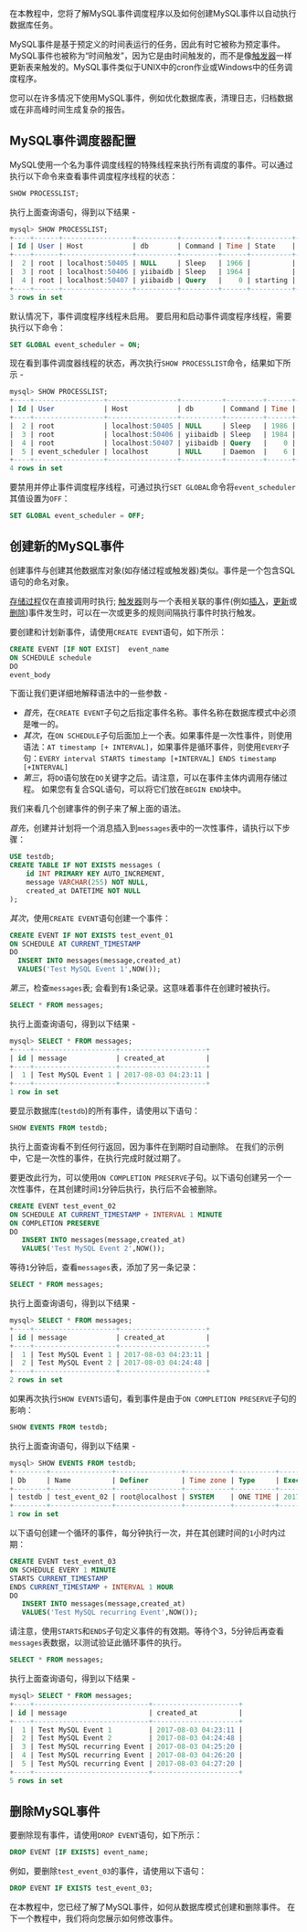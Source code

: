 在本教程中，您将了解MySQL事件调度程序以及如何创建MySQL事件以自动执行数据库任务。

MySQL事件是基于预定义的时间表运行的任务，因此有时它被称为预定事件。MySQL事件也被称为“时间触发”，因为它是由时间触发的，而不是像[触发器](http://www.yiibai.com/mysql/triggers.html)一样更新表来触发的。MySQL事件类似于UNIX中的cron作业或Windows中的任务调度程序。

您可以在许多情况下使用MySQL事件，例如优化数据库表，清理日志，归档数据或在非高峰时间生成复杂的报告。

## MySQL事件调度器配置

MySQL使用一个名为事件调度线程的特殊线程来执行所有调度的事件。可以通过执行以下命令来查看事件调度程序线程的状态：

```sql
SHOW PROCESSLIST;
```

执行上面查询语句，得到以下结果 -

```sql
mysql> SHOW PROCESSLIST;
+----+------+-----------------+----------+---------+------+----------+------------------+
| Id | User | Host            | db       | Command | Time | State    | Info             |
+----+------+-----------------+----------+---------+------+----------+------------------+
|  2 | root | localhost:50405 | NULL     | Sleep   | 1966 |          | NULL             |
|  3 | root | localhost:50406 | yiibaidb | Sleep   | 1964 |          | NULL             |
|  4 | root | localhost:50407 | yiibaidb | Query   |    0 | starting | SHOW PROCESSLIST |
+----+------+-----------------+----------+---------+------+----------+------------------+
3 rows in set
```

默认情况下，事件调度程序线程未启用。 要启用和启动事件调度程序线程，需要执行以下命令：

```sql
SET GLOBAL event_scheduler = ON;
```

现在看到事件调度器线程的状态，再次执行`SHOW PROCESSLIST`命令，结果如下所示 -

```sql
mysql> SHOW PROCESSLIST;
+----+-----------------+-----------------+----------+---------+------+------------------------+------------------+
| Id | User            | Host            | db       | Command | Time | State                  | Info             |
+----+-----------------+-----------------+----------+---------+------+------------------------+------------------+
|  2 | root            | localhost:50405 | NULL     | Sleep   | 1986 |                        | NULL             |
|  3 | root            | localhost:50406 | yiibaidb | Sleep   | 1984 |                        | NULL             |
|  4 | root            | localhost:50407 | yiibaidb | Query   |    0 | starting               | SHOW PROCESSLIST |
|  5 | event_scheduler | localhost       | NULL     | Daemon  |    6 | Waiting on empty queue | NULL             |
+----+-----------------+-----------------+----------+---------+------+------------------------+------------------+
4 rows in set
```

要禁用并停止事件调度程序线程，可通过执行`SET GLOBAL`命令将`event_scheduler`其值设置为`OFF`：

```sql
SET GLOBAL event_scheduler = OFF;
```

## 创建新的MySQL事件

创建事件与创建其他数据库对象(如存储过程或触发器)类似。事件是一个包含SQL语句的命名对象。

[存储过程](http://www.yiibai.com/mysql/stored-procedure.html)仅在直接调用时执行; [触发器](http://www.yiibai.com/mysql/triggers.html)则与一个表相关联的事件(例如[插入](http://www.yiibai.com/mysql/insert-statement.html)，[更新](http://www.yiibai.com/mysql/update-data.html)或[删除](http://www.yiibai.com/mysql/delete-statement.html))事件发生时，可以在一次或更多的规则间隔执行事件时执行触发。

要创建和计划新事件，请使用`CREATE EVENT`语句，如下所示：

```sql
CREATE EVENT [IF NOT EXIST]  event_name
ON SCHEDULE schedule
DO
event_body
```

下面让我们更详细地解释语法中的一些参数 -

- *首先*，在`CREATE EVENT`子句之后指定事件名称。事件名称在数据库模式中必须是唯一的。
- *其次*，在`ON SCHEDULE`子句后面加上一个表。如果事件是一次性事件，则使用语法：`AT timestamp [+ INTERVAL]`，如果事件是循环事件，则使用`EVERY`子句：`EVERY interval STARTS timestamp [+INTERVAL] ENDS timestamp [+INTERVAL]`
- *第三*，将`DO`语句放在`DO`关键字之后。请注意，可以在事件主体内调用存储过程。 如果您有复合SQL语句，可以将它们放在`BEGIN END`块中。

我们来看几个创建事件的例子来了解上面的语法。

*首先*，创建并计划将一个消息插入到`messages`表中的一次性事件，请执行以下步骤：

```sql
USE testdb;
CREATE TABLE IF NOT EXISTS messages (
    id INT PRIMARY KEY AUTO_INCREMENT,
    message VARCHAR(255) NOT NULL,
    created_at DATETIME NOT NULL
);
```

*其次*，使用`CREATE EVENT`语句创建一个事件：

```sql
CREATE EVENT IF NOT EXISTS test_event_01
ON SCHEDULE AT CURRENT_TIMESTAMP
DO
  INSERT INTO messages(message,created_at)
  VALUES('Test MySQL Event 1',NOW());
```

*第三*，检查`messages`表; 会看到有`1`条记录。这意味着事件在创建时被执行。

```sql
SELECT * FROM messages;
```

执行上面查询语句，得到以下结果 -

```sql
mysql> SELECT * FROM messages;
+----+--------------------+---------------------+
| id | message            | created_at          |
+----+--------------------+---------------------+
|  1 | Test MySQL Event 1 | 2017-08-03 04:23:11 |
+----+--------------------+---------------------+
1 row in set
```

要显示数据库(`testdb`)的所有事件，请使用以下语句：

```sql
SHOW EVENTS FROM testdb;
```

执行上面查询看不到任何行返回，因为事件在到期时自动删除。 在我们的示例中，它是一次性的事件，在执行完成时就过期了。

要更改此行为，可以使用`ON COMPLETION PRESERVE`子句。以下语句创建另一个一次性事件，在其创建时间`1`分钟后执行，执行后不会被删除。

```sql
CREATE EVENT test_event_02
ON SCHEDULE AT CURRENT_TIMESTAMP + INTERVAL 1 MINUTE
ON COMPLETION PRESERVE
DO
   INSERT INTO messages(message,created_at)
   VALUES('Test MySQL Event 2',NOW());
```

等待`1`分钟后，查看`messages`表，添加了另一条记录：

```sql
SELECT * FROM messages;
```

执行上面查询语句，得到以下结果 -

```sql
mysql> SELECT * FROM messages;
+----+--------------------+---------------------+
| id | message            | created_at          |
+----+--------------------+---------------------+
|  1 | Test MySQL Event 1 | 2017-08-03 04:23:11 |
|  2 | Test MySQL Event 2 | 2017-08-03 04:24:48 |
+----+--------------------+---------------------+
2 rows in set
```

如果再次执行`SHOW EVENTS`语句，看到事件是由于`ON COMPLETION PRESERVE`子句的影响：

```sql
SHOW EVENTS FROM testdb;
```

执行上面查询语句，得到以下结果 -

```sql
mysql> SHOW EVENTS FROM testdb;
+--------+---------------+----------------+-----------+----------+---------------------+----------------+----------------+--------+------+----------+------------+----------------------+----------------------+--------------------+
| Db     | Name          | Definer        | Time zone | Type     | Execute at          | Interval value | Interval field | Starts | Ends | Status   | Originator | character_set_client | collation_connection | Database Collation |
+--------+---------------+----------------+-----------+----------+---------------------+----------------+----------------+--------+------+----------+------------+----------------------+----------------------+--------------------+
| testdb | test_event_02 | root@localhost | SYSTEM    | ONE TIME | 2017-08-03 04:24:48 | NULL           | NULL           | NULL   | NULL | DISABLED |          0 | utf8                 | utf8_general_ci      | utf8_general_ci    |
+--------+---------------+----------------+-----------+----------+---------------------+----------------+----------------+--------+------+----------+------------+----------------------+----------------------+--------------------+
1 row in set
```

以下语句创建一个循环的事件，每分钟执行一次，并在其创建时间的`1`小时内过期：

```sql
CREATE EVENT test_event_03
ON SCHEDULE EVERY 1 MINUTE
STARTS CURRENT_TIMESTAMP
ENDS CURRENT_TIMESTAMP + INTERVAL 1 HOUR
DO
   INSERT INTO messages(message,created_at)
   VALUES('Test MySQL recurring Event',NOW());
```

请注意，使用`STARTS`和`ENDS`子句定义事件的有效期。等待个3，5分钟后再查看`messages`表数据，以测试验证此循环事件的执行。

```sql
SELECT * FROM messages;
```

执行上面查询语句，得到以下结果 -

```sql
mysql> SELECT * FROM messages;
+----+----------------------------+---------------------+
| id | message                    | created_at          |
+----+----------------------------+---------------------+
|  1 | Test MySQL Event 1         | 2017-08-03 04:23:11 |
|  2 | Test MySQL Event 2         | 2017-08-03 04:24:48 |
|  3 | Test MySQL recurring Event | 2017-08-03 04:25:20 |
|  4 | Test MySQL recurring Event | 2017-08-03 04:26:20 |
|  5 | Test MySQL recurring Event | 2017-08-03 04:27:20 |
+----+----------------------------+---------------------+
5 rows in set
```

## 删除MySQL事件

要删除现有事件，请使用`DROP EVENT`语句，如下所示：

```sql
DROP EVENT [IF EXISTS] event_name;
```

例如，要删除`test_event_03`的事件，请使用以下语句：

```sql
DROP EVENT IF EXISTS test_event_03;
```

在本教程中，您已经了解了MySQL事件，如何从数据库模式创建和删除事件。 在下一个教程中，我们将向您展示如何修改事件。